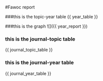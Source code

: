 #Fawoc report

###this is the topic-year table
{{ year_table }}


###this is the graph
![]({{ year_report }})


### this is the journal-topic table
{{ journal_topic_table }}


### this is the journal-year table
{{ journal_year_table }}

